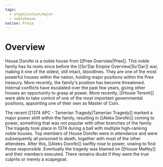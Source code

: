```yaml
---
tags:
  - organization/major
  - noblehouse
nation: Preia
---
```

# Overview
House Dorofei is a noble house from [[Preᴙ Overview|Preᴙ]]. This noble family has its roots since before the [[So'Dar Empire Overview|So'Dar]] war, making it one of the oldest, still intact, bloodlines. They are one of the most powerful houses within the nation, holding major positions within the Preᴙ treasury. More recently, the family's position has become threatened. Internal conflicts have escalated over the past few years, giving other houses an opportunity to grasp at power. More recently, [[House Terenti]] were able to take control of one of the most important governmental positions, appointing one of their own as Master of Coin.

The recent [[1374 APC - Tamerian Tragedy|Tamerian Tragedy]] marked a major power shift within the family, resulting in [[Aleks Dorofei]] coming to power, something that was not popular with other branches of the family. The tragedy took place in 1374 during a ball with multiple high-ranking noble houses. Top members of House Dorofei were in attendance and were subsequently all poisoned to death, together with most of the other attendees. After this, [[Aleks Dorofei]] swiftly rose to power, vowing to find those responsible. Eventually the tragedy was blamed on [[House Matfey]] and their members executed. There remains doubt if they were the true culprits or merely a scapegoat.